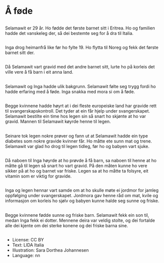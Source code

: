 # Å føde

##
Selamawit er 29 år. Ho fødde det første barnet sitt i Eritrea. Ho og familien hadde det vanskeleg der, så dei bestemte seg for å dra til Italia.

##
Inga drog heimanfrå like før ho fylte 19. Ho flytta til Noreg og fekk det første barnet sitt der.

##
Då Selamawit vart gravid med det andre barnet sitt, lurte ho på korleis det ville vere å få barn i eit anna land.

##
Selamawit og Inga hadde ulik bakgrunn. Selamawit følte seg trygg fordi ho hadde erfaring med å føde. Inga snakka med mora si om å føde.

##
Begge kvinnene hadde høyrt at i dei fleste europeiske land har gravide rett til svangerskapskontroll. Det tyder at ein får hjelp under svangerskapet. Selamawit bestilte ein time hos legen sin så snart ho skjønte at ho var gravid. Mannen til Selamawit køyrde henne til legen.

##
Seinare tok legen nokre prøver og fann ut at Selamawit hadde ein type diabetes som nokre gravide kvinner får. Ho måtte ete sunn mat og trene. Selamawit var glad ho drog til legen tidleg, før ho og babyen vart sjuke.

##
Då naboen til Inga høyrde at ho prøvde å få barn, sa naboen til henne at ho måtte gå til legen så snart ho vart gravid. På den måten kunne ho vere sikker på at ho og barnet var friske. Legen sa at ho måtte ta folsyre, eit vitamin som er viktig for gravide.

##
Inga og legen hennar vart samde om at ho skulle møte ei jordmor for jamleg oppfølging under svangerskapet. Jordmora gav henne råd om mat, kvile og informasjon om korleis ho sjølv og babyen kunne halde seg sunne og friske.

##
Begge kvinnene fødde sunne og friske barn. Selamawit fekk ein son til, medan Inga fekk ei dotter. Mennene deira var veldig stolte, og dei fortalde alle dei kjente om dei sterke konene og dei friske barna sine.

##
* License: CC BY
* Text: LIDA Italia
* Illustration: Sara Dorthea Johannesen
* Language: nn
